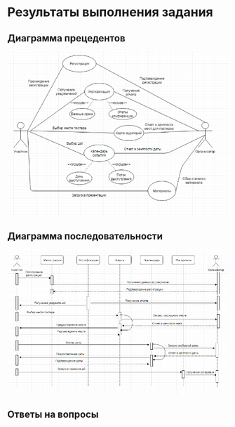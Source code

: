 # Результаты выполнения задания

## Диаграмма прецедентов

![alt text](https://github.com/ctel-prj-mng/7-uml-270318-nastyandreeva/blob/master/Диаграмма%20прецедентов.PNG)

## Диаграмма последовательности

![alt text](https://github.com/ctel-prj-mng/7-uml-270318-nastyandreeva/blob/master/Диаграмма%20последовательностей.PNG)

## Ответы на вопросы
